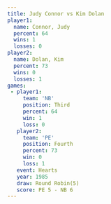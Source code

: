 ```yaml
---
title: Judy Connor vs Kim Dolan
player1:            
  name: Connor, Judy
  percent: 64       
  wins: 1           
  losses: 0         
player2:            
  name: Dolan, Kim  
  percent: 73       
  wins: 0           
  losses: 1         
games:
 - player1:         
     team: 'NB'     
     position: Third
     percent: 64    
     win: 1         
     loss: 0        
   player2:          
     team: 'PE'      
     position: Fourth
     percent: 73     
     win: 0          
     loss: 1         
   event: Hearts       
   year: 1985          
   draw: Round Robin(5)
   score: PE 5 - NB 6  
---
```

